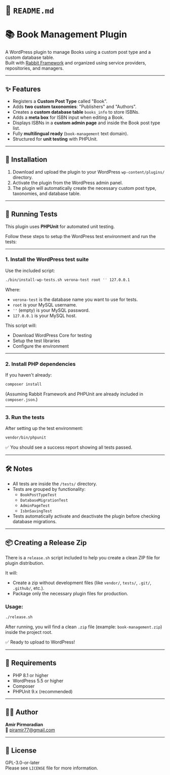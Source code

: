 # 📄 `README.md`

# 📚 Book Management Plugin

A WordPress plugin to manage Books using a custom post type and a custom database table.  
Built with [Rabbit Framework](https://github.com/veronalabs/rabbit) and organized using service providers, repositories, and managers.

---

## ✨ Features

- Registers a **Custom Post Type** called "Book".
- Adds **two custom taxonomies**: "Publishers" and "Authors".
- Creates a **custom database table** `books_info` to store ISBNs.
- Adds a **meta box** for ISBN input when editing a Book.
- Displays ISBNs in a **custom admin page** and inside the Book post type list.
- Fully **multilingual ready** (`book-management` text domain).
- Structured for **unit testing** with PHPUnit.

---

## 🚀 Installation

1. Download and upload the plugin to your WordPress `wp-content/plugins/` directory.
2. Activate the plugin from the WordPress admin panel.
3. The plugin will automatically create the necessary custom post type, taxonomies, and database table.

---

## 🧪 Running Tests

This plugin uses **PHPUnit** for automated unit testing.

Follow these steps to setup the WordPress test environment and run the tests:

---

### 1. Install the WordPress test suite

Use the included script:

```bash
./bin/install-wp-tests.sh verona-test root '' 127.0.0.1
```

Where:
- `verona-test` is the database name you want to use for tests.
- `root` is your MySQL username.
- `''` (empty) is your MySQL password.
- `127.0.0.1` is your MySQL host.


This script will:
- Download WordPress Core for testing
- Setup the test libraries
- Configure the environment

---

### 2. Install PHP dependencies

If you haven't already:

```bash
composer install
```

(Assuming Rabbit Framework and PHPUnit are already included in `composer.json`.)

---

### 3. Run the tests

After setting up the test environment:

```bash
vendor/bin/phpunit
```

✅ You should see a success report showing all tests passed.

---

## 🛠️ Notes

- All tests are inside the `/tests/` directory.
- Tests are grouped by functionality:
    - `BookPostTypeTest`
    - `DatabaseMigrationTest`
    - `AdminPageTest`
    - `IsbnSavingTest`
- Tests automatically activate and deactivate the plugin before checking database migrations.

---

## 📦 Creating a Release Zip

There is a `release.sh` script included to help you create a clean ZIP file for plugin distribution.

It will:
- Create a zip without development files (like `vendor/`, `tests/`, `.git/`, `.github/`, etc.).
- Package only the necessary plugin files for production.

### Usage:

```bash
./release.sh
```

After running, you will find a clean `.zip` file (example: `book-management.zip`) inside the project root.

✅ Ready to upload to WordPress!

---

## 🧩 Requirements

- PHP 8.1 or higher
- WordPress 5.5 or higher
- Composer
- PHPUnit 9.x (recommended)

---

## 🧑‍💻 Author

**Amir Pirmoradian**  
📧 piramir77@gmail.com

---

## 📄 License

GPL-3.0-or-later  
Please see `LICENSE` file for more information.